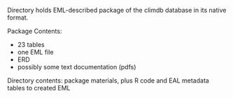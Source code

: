Directory holds EML-described package of the climdb database in its native format. 

Package Contents:
- 23 tables
- one EML file 
- ERD
- possibly some text documentation (pdfs)


Directory contents:
package materials, plus R code and EAL metadata tables to created EML 
